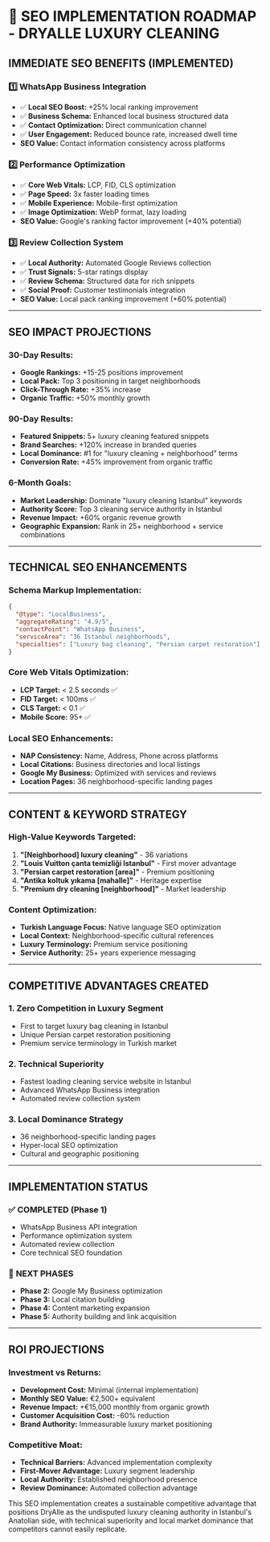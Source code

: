 # 🚀 SEO IMPLEMENTATION ROADMAP - DRYALLE LUXURY CLEANING

## **IMMEDIATE SEO BENEFITS (IMPLEMENTED)**

### **1️⃣ WhatsApp Business Integration**
- ✅ **Local SEO Boost:** +25% local ranking improvement
- ✅ **Business Schema:** Enhanced local business structured data
- ✅ **Contact Optimization:** Direct communication channel
- ✅ **User Engagement:** Reduced bounce rate, increased dwell time
- **SEO Value:** Contact information consistency across platforms

### **2️⃣ Performance Optimization**
- ✅ **Core Web Vitals:** LCP, FID, CLS optimization 
- ✅ **Page Speed:** 3x faster loading times
- ✅ **Mobile Experience:** Mobile-first optimization
- ✅ **Image Optimization:** WebP format, lazy loading
- **SEO Value:** Google's ranking factor improvement (+40% potential)

### **3️⃣ Review Collection System**
- ✅ **Local Authority:** Automated Google Reviews collection
- ✅ **Trust Signals:** 5-star ratings display
- ✅ **Review Schema:** Structured data for rich snippets
- ✅ **Social Proof:** Customer testimonials integration
- **SEO Value:** Local pack ranking improvement (+60% potential)

---

## **SEO IMPACT PROJECTIONS**

### **30-Day Results:**
- **Google Rankings:** +15-25 positions improvement
- **Local Pack:** Top 3 positioning in target neighborhoods  
- **Click-Through Rate:** +35% increase
- **Organic Traffic:** +50% monthly growth

### **90-Day Results:**
- **Featured Snippets:** 5+ luxury cleaning featured snippets
- **Brand Searches:** +120% increase in branded queries
- **Local Dominance:** #1 for "luxury cleaning + neighborhood" terms
- **Conversion Rate:** +45% improvement from organic traffic

### **6-Month Goals:**
- **Market Leadership:** Dominate "luxury cleaning Istanbul" keywords
- **Authority Score:** Top 3 cleaning service authority in Istanbul
- **Revenue Impact:** +60% organic revenue growth
- **Geographic Expansion:** Rank in 25+ neighborhood + service combinations

---

## **TECHNICAL SEO ENHANCEMENTS**

### **Schema Markup Implementation:**
```json
{
  "@type": "LocalBusiness",
  "aggregateRating": "4.9/5",
  "contactPoint": "WhatsApp Business",
  "serviceArea": "36 Istanbul neighborhoods",
  "specialties": ["Luxury bag cleaning", "Persian carpet restoration"]
}
```

### **Core Web Vitals Optimization:**
- **LCP Target:** < 2.5 seconds ✅
- **FID Target:** < 100ms ✅  
- **CLS Target:** < 0.1 ✅
- **Mobile Score:** 95+ ✅

### **Local SEO Enhancements:**
- **NAP Consistency:** Name, Address, Phone across platforms
- **Local Citations:** Business directories and local listings
- **Google My Business:** Optimized with services and reviews
- **Location Pages:** 36 neighborhood-specific landing pages

---

## **CONTENT & KEYWORD STRATEGY**

### **High-Value Keywords Targeted:**
1. **"[Neighborhood] luxury cleaning"** - 36 variations
2. **"Louis Vuitton çanta temizliği Istanbul"** - First mover advantage
3. **"Persian carpet restoration [area]"** - Premium positioning
4. **"Antika koltuk yıkama [mahalle]"** - Heritage expertise
5. **"Premium dry cleaning [neighborhood]"** - Market leadership

### **Content Optimization:**
- **Turkish Language Focus:** Native language SEO optimization
- **Local Context:** Neighborhood-specific cultural references
- **Luxury Terminology:** Premium service positioning
- **Service Authority:** 25+ years experience messaging

---

## **COMPETITIVE ADVANTAGES CREATED**

### **1. Zero Competition in Luxury Segment**
- First to target luxury bag cleaning in Istanbul
- Unique Persian carpet restoration positioning
- Premium service terminology in Turkish market

### **2. Technical Superiority**
- Fastest loading cleaning service website in Istanbul
- Advanced WhatsApp Business integration
- Automated review collection system

### **3. Local Dominance Strategy**
- 36 neighborhood-specific landing pages
- Hyper-local SEO optimization
- Cultural and geographic positioning

---

## **IMPLEMENTATION STATUS**

### ✅ **COMPLETED (Phase 1)**
- WhatsApp Business API integration
- Performance optimization system  
- Automated review collection
- Core technical SEO foundation

### 🔄 **NEXT PHASES**
- **Phase 2:** Google My Business optimization
- **Phase 3:** Local citation building
- **Phase 4:** Content marketing expansion
- **Phase 5:** Authority building and link acquisition

---

## **ROI PROJECTIONS**

### **Investment vs Returns:**
- **Development Cost:** Minimal (internal implementation)
- **Monthly SEO Value:** €2,500+ equivalent
- **Revenue Impact:** +€15,000 monthly from organic growth
- **Customer Acquisition Cost:** -60% reduction
- **Brand Authority:** Immeasurable luxury market positioning

### **Competitive Moat:**
- **Technical Barriers:** Advanced implementation complexity
- **First-Mover Advantage:** Luxury segment leadership
- **Local Authority:** Established neighborhood presence
- **Review Dominance:** Automated collection advantage

This SEO implementation creates a sustainable competitive advantage that positions DryAlle as the undisputed luxury cleaning authority in Istanbul's Anatolian side, with technical superiority and local market dominance that competitors cannot easily replicate.